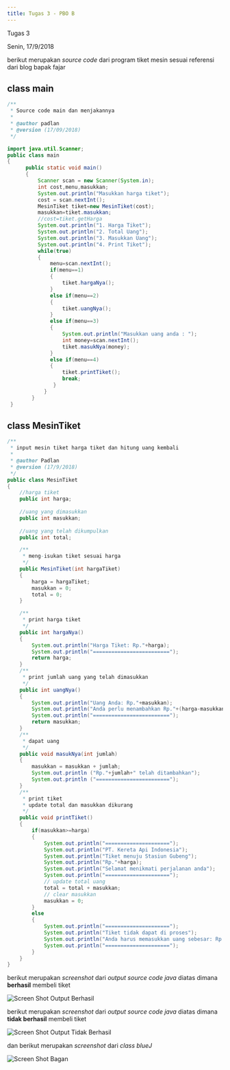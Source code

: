 ```yaml
---
title: Tugas 3 - PBO B
---
```


Tugas 3

Senin, 17/9/2018

berikut merupakan *source code* dari program tiket mesin sesuai referensi dari blog bapak fajar

## class main

```java
/**
 * Source code main dan menjakannya
 *
 * @author padlan
 * @version (17/09/2018)
 */

import java.util.Scanner;
public class main
{
      public static void main()
      {
          Scanner scan = new Scanner(System.in);
          int cost,menu,masukkan;
          System.out.println("Masukkan harga tiket");
          cost = scan.nextInt();
          MesinTiket tiket=new MesinTiket(cost);
          masukkan=tiket.masukkan;
          //cost=tiket.getHarga
          System.out.println("1. Harga Tiket");
          System.out.println("2. Total Uang");
          System.out.println("3. Masukkan Uang");
          System.out.println("4. Print Tiket");
          while(true)  
          {  
              menu=scan.nextInt();  
              if(menu==1)  
              {  
                  tiket.hargaNya();  
              }  
              else if(menu==2)  
              {  
                  tiket.uangNya();  
              }  
              else if(menu==3)  
              {  
                  System.out.println("Masukkan uang anda : ");
                  int money=scan.nextInt();  
                  tiket.masukNya(money);  
              }  
              else if(menu==4)  
              {  
                  tiket.printTiket();  
                  break;  
               }  
            }  
        }  
 }  

```

## class MesinTiket
```java
/**
 * input mesin tiket harga tiket dan hitung uang kembali
 *
 * @author Padlan
 * @version (17/9/2018)
 */
public class MesinTiket
{
    //harga tiket
    public int harga;
    
    //uang yang dimasukkan
    public int masukkan;
    
    //uang yang telah dikumpulkan
    public int total;

    /**
     * meng-isukan tiket sesuai harga
     */
    public MesinTiket(int hargaTiket)
    {
        harga = hargaTiket;
        masukkan = 0;
        total = 0;
    }

    /**
     * print harga tiket
     */
    public int hargaNya()
    {
        System.out.println("Harga Tiket: Rp."+harga);
        System.out.println("=========================");
        return harga;
    }
    /**
     * print jumlah uang yang telah dimasukkan
     */
    public int uangNya()
    {
        System.out.println("Uang Anda: Rp."+masukkan);
        System.out.println("Anda perlu menambahkan Rp."+(harga-masukkan));
        System.out.println("=========================");
        return masukkan;
    }
    /**
     * dapat uang 
     */
    public void masukNya(int jumlah)
    {
        masukkan = masukkan + jumlah;
        System.out.println ("Rp."+jumlah+" telah ditambahkan");
        System.out.println ("========================");
    }
    /**
     * print tiket
     * update total dan masukkan dikurang
     */
    public void printTiket()
    {
        if(masukkan>=harga)
        {
            System.out.println("=====================");
            System.out.println("PT. Kereta Api Indonesia");
            System.out.println("Tiket menuju Stasiun Gubeng");
            System.out.println("Rp."+harga);
            System.out.println("Selamat menikmati perjalanan anda");
            System.out.println("=====================");
            // update total uang
            total = total + masukkan;
            // clear masukkan
            masukkan = 0;
        }
        else
        {
            System.out.println("=====================");
            System.out.println("Tiket tidak dapat di proses");
            System.out.println("Anda harus memasukkan uang sebesar: Rp."+(harga-masukkan));
            System.out.println("=====================");
        }
    }
}

```

berikut merupakan *screenshot* dari *output source code java* diatas dimana **berhasil** membeli tiket

![Screen Shot Output Berhasil](img\tugas3-true.jpg "Tugas PBO-3")

berikut merupakan *screenshot* dari *output source code java* diatas dimana **tidak berhasil** membeli tiket

![Screen Shot Output Tidak Berhasil](img\tugas3-fail.jpg "Tugas PBO-3")

dan berikut merupakan *screenshot* dari *class blueJ*

![Screen Shot Bagan](img\tugas3.jpg "Bagan Tugas PBO-2")


